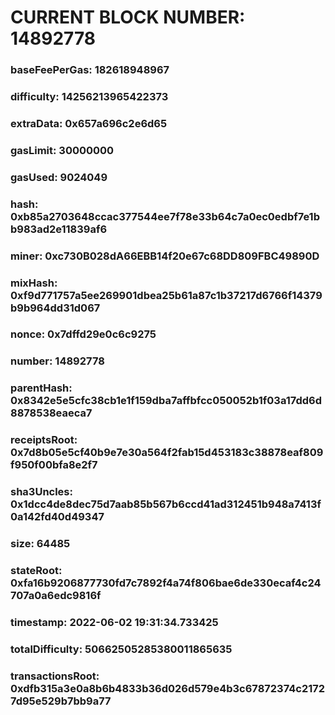 # CURRENT BLOCK NUMBER: 14892778

### baseFeePerGas: 182618948967
### difficulty: 14256213965422373
### extraData: 0x657a696c2e6d65
### gasLimit: 30000000
### gasUsed: 9024049
### hash: 0xb85a2703648ccac377544ee7f78e33b64c7a0ec0edbf7e1bb983ad2e11839af6
### miner: 0xc730B028dA66EBB14f20e67c68DD809FBC49890D
### mixHash: 0xf9d771757a5ee269901dbea25b61a87c1b37217d6766f14379b9b964dd31d067
### nonce: 0x7dffd29e0c6c9275
### number: 14892778
### parentHash: 0x8342e5e5cfc38cb1e1f159dba7affbfcc050052b1f03a17dd6d8878538eaeca7
### receiptsRoot: 0x7d8b05e5cf40b9e7e30a564f2fab15d453183c38878eaf809f950f00bfa8e2f7
### sha3Uncles: 0x1dcc4de8dec75d7aab85b567b6ccd41ad312451b948a7413f0a142fd40d49347
### size: 64485
### stateRoot: 0xfa16b9206877730fd7c7892f4a74f806bae6de330ecaf4c24707a0a6edc9816f
### timestamp: 2022-06-02 19:31:34.733425
### totalDifficulty: 50662505285380011865635
### transactionsRoot: 0xdfb315a3e0a8b6b4833b36d026d579e4b3c67872374c21727d95e529b7bb9a77
